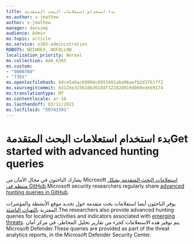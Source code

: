 ```yaml
---
title: بدء استخدام استعلامات البحث المتقدمة
ms.author: v-jmathew
author: v-jmathew
manager: dansimp
audience: Admin
ms.topic: article
ms.service: o365-administration
ROBOTS: NOINDEX, NOFOLLOW
localization_priority: Normal
ms.collection: Adm_O365
ms.custom:
- "9000760"
- "7391"
ms.openlocfilehash: 0dce5a6ac69994c8953401aba06aefb2d3761ff2
ms.sourcegitcommit: 6312ee31561db36104f32282d019d069ede69174
ms.translationtype: MT
ms.contentlocale: ar-SA
ms.lasthandoff: 03/11/2021
ms.locfileid: "50743391"
---
```

# <a name="get-started-with-advanced-hunting-queries"></a><span data-ttu-id="a9115-102">بدء استخدام استعلامات البحث المتقدمة</span><span class="sxs-lookup"><span data-stu-id="a9115-102">Get started with advanced hunting queries</span></span>

<span data-ttu-id="a9115-103">يشارك الباحثون في مجال الأمان من Microsoft [استعلامات البحث المتقدمة بشكل منتظم في GitHub](https://go.microsoft.com/fwlink/?linkid=2144624).</span><span class="sxs-lookup"><span data-stu-id="a9115-103">Microsoft security researchers regularly share [advanced hunting queries in GitHub](https://go.microsoft.com/fwlink/?linkid=2144624).</span></span>

<span data-ttu-id="a9115-104">يوفر الباحثون أيضا استعلامات بحث متقدمة حول تحديد موقع الأنشطة والمؤشرات المقترنة [بالتهيات الناشئة](https://go.microsoft.com/fwlink/?linkid=2145808).</span><span class="sxs-lookup"><span data-stu-id="a9115-104">The researchers also provide advanced hunting queries for locating activities and indicators associated with [emerging threats](https://go.microsoft.com/fwlink/?linkid=2145808).</span></span> <span data-ttu-id="a9115-105">يتم توفير هذه الاستعلامات كجزء من تقارير تحليل المخاطر، في مركز أمان Microsoft Defender.</span><span class="sxs-lookup"><span data-stu-id="a9115-105">These queries are provided as part of the threat analytics reports, in the Microsoft Defender Security Center.</span></span>
